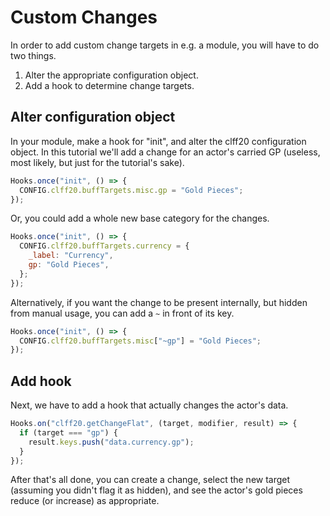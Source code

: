 # Custom Changes

In order to add custom change targets in e.g. a module, you will have to do two things.

1. Alter the appropriate configuration object.
2. Add a hook to determine change targets.

## Alter configuration object

In your module, make a hook for "init", and alter the clff20 configuration object. In this tutorial we'll add a change for an actor's carried GP (useless, most likely, but just for the tutorial's sake).

```js
Hooks.once("init", () => {
  CONFIG.clff20.buffTargets.misc.gp = "Gold Pieces";
});
```

Or, you could add a whole new base category for the changes.

```js
Hooks.once("init", () => {
  CONFIG.clff20.buffTargets.currency = {
    _label: "Currency",
    gp: "Gold Pieces",
  };
});
```

Alternatively, if you want the change to be present internally, but hidden from manual usage, you can add a `~` in front of its key.

```js
Hooks.once("init", () => {
  CONFIG.clff20.buffTargets.misc["~gp"] = "Gold Pieces";
});
```

## Add hook

Next, we have to add a hook that actually changes the actor's data.

```js
Hooks.on("clff20.getChangeFlat", (target, modifier, result) => {
  if (target === "gp") {
    result.keys.push("data.currency.gp");
  }
});
```

After that's all done, you can create a change, select the new target (assuming you didn't flag it as hidden), and see the actor's gold pieces reduce (or increase) as appropriate.
